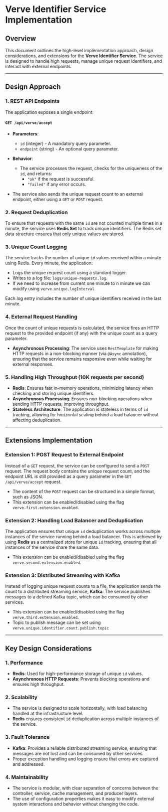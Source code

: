 # Verve Identifier Service Implementation

## Overview

This document outlines the high-level implementation approach, design considerations, and extensions for the **Verve Identifier Service**. The service is designed to handle high requests, manage unique request identifiers, and interact with external endpoints.

---

## Design Approach

### 1. REST API Endpoints

The application exposes a single endpoint:

#### `GET /api/verve/accept`

- **Parameters**:
  - `id` (integer) - A mandatory query parameter.
  - `endpoint` (string) - An optional query parameter.

- **Behavior**:
  - The service processes the request, checks for the uniqueness of the `id`, and returns:
    - `"ok"` if the request is successful.
    - `"failed"` if any error occurs.

- The service also sends the unique request count to an external endpoint, either using a `GET` or `POST` request.

### 2. Request Deduplication

To ensure that requests with the same `id` are not counted multiple times in a minute, the service uses **Redis Set** to track unique identifiers. The Redis set data structure ensures that only unique values are stored.

### 3. Unique Count Logging

The service tracks the number of unique `id` values received within a minute using Redis. Every minute, the application:
- Logs the unique request count using a standard logger.
- Writes to a log file: `logs/unique-requests.log`.
- If we need to increase from current one minute to n minute we can modify using `verve.unique.logInterval`

Each log entry includes the number of unique identifiers received in the last minute.

### 4. External Request Handling

Once the count of unique requests is calculated, the service fires an HTTP request to the provided endpoint (if any) with the unique count as a query parameter.

- **Asynchronous Processing**: The service uses `RestTemplate` for making HTTP requests in a non-blocking manner (via `@Async` annotation), ensuring that the service remains responsive even while waiting for external responses.

### 5. Handling High Throughput (10K requests per second)

- **Redis**: Ensures fast in-memory operations, minimizing latency when checking and storing unique identifiers.
- **Asynchronous Processing**: Ensures non-blocking operations when sending HTTP requests, improving throughput.
- **Stateless Architecture**: The application is stateless in terms of `id` tracking, allowing for horizontal scaling behind a load balancer without affecting deduplication.

---

## Extensions Implementation

### Extension 1: POST Request to External Endpoint

Instead of a `GET` request, the service can be configured to send a `POST` request. The request body contains the unique request count, and the endpoint URL is still provided as a query parameter in the `GET /api/verve/accept` request.

- The content of the `POST` request can be structured in a simple format, such as JSON.
- This extension can be enabled/disabled using the flag `verve.first.extension.enabled`.

### Extension 2: Handling Load Balancer and Deduplication

The application ensures that unique `id` deduplication works across multiple instances of the service running behind a load balancer. This is achieved by using **Redis** as a centralized store for unique `id` tracking, ensuring that all instances of the service share the same data.

- This extension can be enabled/disabled using the flag `verve.second.extension.enabled`.

### Extension 3: Distributed Streaming with Kafka

Instead of logging unique request counts to a file, the application sends the count to a distributed streaming service, **Kafka**. The service publishes messages to a defined Kafka topic, which can be consumed by other services.
- This extension can be enabled/disabled using the flag `verve.third.extension.enabled`.
- Topic to publish message can be set using `verve.unique.identifier.count.publish.topic`

---

## Key Design Considerations

### 1. Performance

- **Redis**: Used for high-performance storage of unique `id` values.
- **Asynchronous HTTP Requests**: Prevents blocking operations and ensures high throughput.

### 2. Scalability

- The service is designed to scale horizontally, with load balancing handled at the infrastructure level.
- **Redis** ensures consistent `id` deduplication across multiple instances of the service.

### 3. Fault Tolerance

- **Kafka**: Provides a reliable distributed streaming service, ensuring that messages are not lost and can be consumed by other services.
- Proper exception handling and logging ensure that errors are captured and addressed.

### 4. Maintainability

- The service is modular, with clear separation of concerns between the controller, service, cache management, and producer layers.
- The use of configuration properties makes it easy to modify external system interactions and behavior without changing the code.
